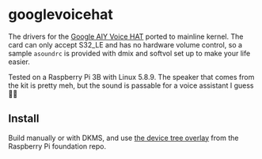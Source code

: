 # googlevoicehat

The drivers for the [Google AIY Voice HAT](https://aiyprojects.withgoogle.com/voice-v1/) ported to mainline kernel. The card can only accept S32_LE and has no hardware volume control, so a sample `asoundrc` is provided with dmix and softvol set up to make your life easier.

Tested on a Raspberry Pi 3B with Linux 5.8.9. The speaker that comes from the kit is pretty meh, but the sound is passable for a voice assistant I guess :man_shrugging:

## Install

Build manually or with DKMS, and use [the device tree overlay](https://github.com/raspberrypi/linux/blob/rpi-5.4.y/arch/arm/boot/dts/overlays/googlevoicehat-soundcard-overlay.dts) from the Raspberry Pi foundation repo.
